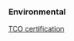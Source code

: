 ### Environmental
[TCO certification](https://tcocertified.com/product-finder/index/?category=Notebooks&recycled_plastic=60%25,100%25&size=13.9%22,16%22&total_weight=0.9%20kg,1.8%20kg)

